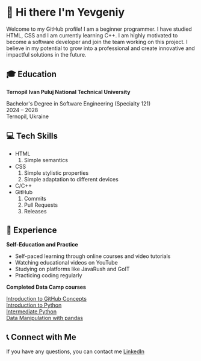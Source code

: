 # 👋 Hi there I'm Yevgeniy

Welcome to my GitHub profile! I am a beginner programmer. I have studied HTML, CSS and I am currently learning C++.  I am highly motivated to become a software developer and join the team working on this project.  I believe in my potential to grow into a professional and create innovative and impactful solutions in the future.

## 🎓 Education

**Ternopil Ivan Puluj National Technical University**  

Bachelor's Degree in Software Engineering (Specialty 121)  
2024 – 2028  
Ternopil, Ukraine

## 💻 Tech Skills

- HTML  
    1. Simple semantics
- CSS  
    1. Simple stylistic properties
    2. Simple adaptation to different devices
- C/C++  
- GitHub  
    1. Commits
    2. Pull Requests
    3. Releases

## 🧠 Experience

**Self-Education and Practice**  

- Self-paced learning through online courses and video tutorials  
- Watching educational videos on YouTube  
- Studying on platforms like JavaRush and GoIT  
- Practicing coding regularly

**Completed Data Camp courses**  

[Introduction to GitHub Concepts](https://www.datacamp.com/completed/statement-of-accomplishment/course/60d7c0cee100900cf81346991c6ead205db1bb8b)  
[Introduction to Python](https://www.datacamp.com/completed/statement-of-accomplishment/course/23822b71c60025ddb4add9afec9d91809a5930c1)  
[Intermediate Python](https://www.datacamp.com/completed/statement-of-accomplishment/course/d7c32a7e28541a26a958476e804131566f5732a7)  
[Data Manipulation with pandas](https://www.datacamp.com/completed/statement-of-accomplishment/course/8bd07faf128cdba5e008896a4ff143e309322479)  

## 📞 Connect with Me

If you have any questions, you can contact me [LinkedIn](https://www.linkedin.com/in/yevhenii-poiaskov-7345b8364/)